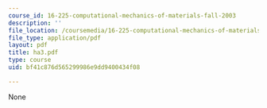```yaml
---
course_id: 16-225-computational-mechanics-of-materials-fall-2003
description: ''
file_location: /coursemedia/16-225-computational-mechanics-of-materials-fall-2003/bf41c876d565299986e9dd9400434f08_ha3.pdf
file_type: application/pdf
layout: pdf
title: ha3.pdf
type: course
uid: bf41c876d565299986e9dd9400434f08

---
```

None